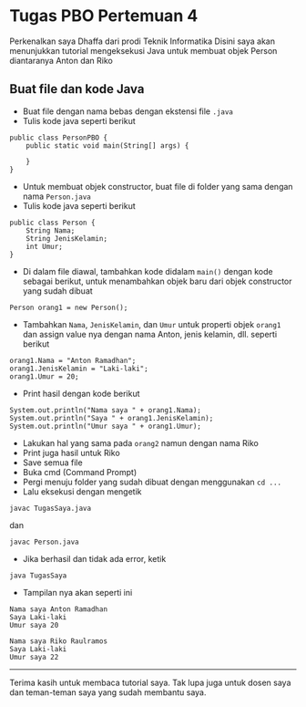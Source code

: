 # Tugas PBO Pertemuan 4

Perkenalkan saya Dhaffa dari prodi Teknik Informatika
Disini saya akan menunjukkan tutorial mengeksekusi Java untuk membuat objek Person diantaranya Anton dan Riko

## Buat file dan kode Java

- Buat file dengan nama bebas dengan ekstensi file `.java`
- Tulis kode java seperti berikut

```
public class PersonPBO {
	public static void main(String[] args) {
	
	}
}
```

- Untuk membuat objek constructor, buat file di folder yang sama dengan nama `Person.java`
- Tulis kode java seperti berikut

```
public class Person {
	String Nama;
	String JenisKelamin;
	int Umur;
}
```

- Di dalam file diawal, tambahkan kode didalam `main()` dengan kode sebagai berikut, untuk menambahkan objek baru dari objek constructor yang sudah dibuat

```
Person orang1 = new Person();
```

- Tambahkan `Nama`, `JenisKelamin`, dan `Umur` untuk properti objek `orang1` dan assign value nya dengan nama Anton, jenis kelamin, dll. seperti berikut

```
orang1.Nama = "Anton Ramadhan";
orang1.JenisKelamin = "Laki-laki";
orang1.Umur = 20;
```

- Print hasil dengan kode berikut

```
System.out.println("Nama saya " + orang1.Nama);
System.out.println("Saya " + orang1.JenisKelamin);
System.out.println("Umur saya " + orang1.Umur);
```

- Lakukan hal yang sama pada `orang2` namun dengan nama Riko
- Print juga hasil untuk Riko
- Save semua file
- Buka cmd (Command Prompt)
- Pergi menuju folder yang sudah dibuat dengan menggunakan `cd ...`
- Lalu eksekusi dengan mengetik

```
javac TugasSaya.java
```

dan

```
javac Person.java
```

- Jika berhasil dan tidak ada error, ketik

```
java TugasSaya
```

- Tampilan nya akan seperti ini

```
Nama saya Anton Ramadhan
Saya Laki-laki
Umur saya 20

Nama saya Riko Raulramos
Saya Laki-laki
Umur saya 22
```

___
Terima kasih untuk membaca tutorial saya. Tak lupa juga untuk dosen saya dan teman-teman saya yang sudah membantu saya.
